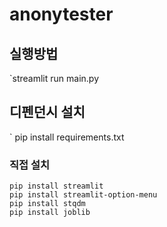 # anonytester

## 실행방법  
`streamlit run main.py

## 디펜던시 설치  
` pip install requirements.txt  
### 직접 설치
```
pip install streamlit
pip install streamlit-option-menu
pip install stqdm
pip install joblib
```
